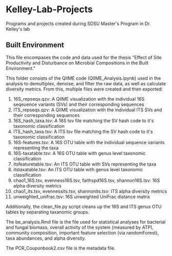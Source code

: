 # Kelley-Lab-Projects
Programs and projects created during SDSU Master's Program in Dr. Kelley's lab


## Built Environment
This file encompases the code and data used for the thesis "Effect of Site Productivity and Disturbance on Microbial Compositions in the Built Environment."

This folder consists of the QIIME code (QIIME_Analysis.ipynb) used in the analysis to demultiplex, denoise, and filter the raw data, as well as calculate diversity metrics. From this, multiple files were created and then exported:

1. 16S_repseqs.qzv: A QIIME visualization with the individual 16S seqeuence variants (SVs) and their corresponding sequences
2. ITS_repseqs.qzv: A QIIME visualization with the individual ITS SVs and their corresponding sequences
3. 16S_hash_taxa.tsv: A 16S tsv file matching the SV hash code to it's taxonomic classification
4. ITS_hash_taxa.tsv: A ITS tsv file matching the SV hash code to it's taxonomic classification
5. 16S-features.tsv: A 16S OTU table with the individual sequence variants representing the taxa
6. 16S-taxatable.tsv: A 16S OTU table with genus level taxonomic classification
7. itsfeaturetable.tsv: An ITS OTU table with SVs representing the taxa
8. itstaxatable.tsv: An ITS OTU table with genus level taxonomic classification
9. chao1_16S.tsv, evenness16S.tsv, faithspd16S.tsv, shannon16S.tsv: 16S alpha diversity metrics
10. chao1_its.tsv, evennessits.tsv, shannonits.tsv: ITS alpha diversity metrics
11. unweighted_unifrac.tsv: 16S unweighted UniFrac distance matrix

Additionally, the clean_file.py script cleans up the 16S and ITS genus OTU tables by separating taxanomic groups. 

The be_analysis.Rmd file is the file used for statistical analyses for bacterial and fungal biomass, overall activity of the system (measured by ATP), community composition, important feature selection (via randomForest), taxa abundances, and alpha diversity.

The PCR_Couponbook2.csv file is the metadata file.
